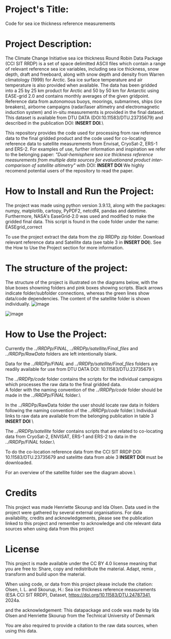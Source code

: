 # Project's Title:
Code for sea ice thickness reference measurements


# Project Description:
The Climate Change Initiative sea ice thickness Round Robin Data Package (CCI SIT RRDP) is a set of space delimitted ASCII files which contain a range of relevant reference sea ice variables, including sea ice thickness, snow depth, draft and freeboard, along with snow depth and density from Warren climatology (1999) for Arctic. Sea ice surface temperature and air temperature is also provided when available. The data has been gridded into a 25 by 25 km product for Arctic and 50 by 50 km for Antarctic using EASE-grid 2.0 and contains monthly averages of the given gridpoint. Reference data from autonomous buoys, moorings, submarines, ships (ice breakers), airborne campaigns (radar/laser altimetry and electromagnetic induction system) and in-situ measurements is provided in the final dataset. This dataset is available from DTU DATA (DOI:10.11583/DTU.23735679) and described in the publication DOI: **INSERT DOI**.\

This repository provides the code used for processing from raw reference data to the final gridded product and the code used for co-locating reference data to satellite measurements from Envisat, CryoSat-2, ERS-1 and ERS-2. For examples of use, further information and inspiration we refer to the belonging paper: *"Dual-hemisphere sea ice thickness reference measurements from multiple data sources for evaluationand product inter-comparison of satellite altimetry"* with DOI: **INSERT DOI**
We highly recomend potential users of the repository to read the paper.

# How to Install and Run the Project:
The project was made using python version 3.9.13, along with the packages: numpy, matplotlib, cartopy, PyPDF2, netcdf4, pandas and datetime.
Furthermore, NASA's EaseGrid-2.0 was used and modified to make the gridded final data. This script is found in the code folder under the name: EASEgrid_correct

To use the project extract the data from the zip RRDPp zip folder. Download relevant reference data and Satellite data (see table 3 in **INSERT DOI**). See the How to Use the Project section for more information.

# The structure of the project:
The structure of the project is illustrated on the diagrams below, with the blue boxes showning folders and pink boxes showing scripts. Black arrows indicate folder/subfolder connections, whereas the green lines show data/code dependencies. The content of the satellite folder is shown individually.
![image](https://github.com/Idalundtorp/ESACCI-/assets/70795109/f52f888f-4e12-42a5-947f-6852c2dbf021)

![image](https://github.com/Idalundtorp/ESACCI-/assets/70795109/b0277fd5-89d6-4725-821b-92b5cd421c4d)


# How to Use the Project:
Currently the *../RRDPp/FINAL*, *../RRDPp/satellite/Final_files* and *../RRDPp/RawData* folders are left intentionally blank.

Data for the  *../RRDPp/FINAL* and *../RRDPp/satellite/Final_files* folders are readily available for use from DTU DATA
DOI: 10.11583/DTU.23735679 \

The *../RRDPp/code* folder contains the scripts for the individual campaigns which processes the raw data to the final gridded data.\
A folder with the naming convention of the *../RRDPp/code* folder should be made in the *../RRDPp/FINAL* folder.\

In the ../RRDPp/RawData folder the user should locate raw data in folders following the naming convention of the *../RRDPp/code* folder.\ 
Individual links to raw data are available from the belonging publication in table 3 **INSERT DOI** \

The *../RRDPp/satellite* folder contains scripts that are related to co-locating data from CryoSat-2, ENVISAT, ERS-1 and ERS-2 to data in the *../RRDPp/FINAL* folder.\

To do the co-location reference data from the CCI SIT RRDP DOI: 10.11583/DTU.23735679 and satelitte data from able 3 **INSERT DOI** must be downloaded.

For an overview of the satellite folder see the diagram above.\


# Credits
This project was made Henriette Skourup and Ida Olsen. Data used in the project were gathered by several external organisations. 
For data availability, credits and acknowledgements, please see the publication linked to this project and remember to acknowledge and 
cite relevant data sources when using data from this project

# License
This project is made available under the CC BY 4.0 license meaning that you are free to:
Share, copy and redistribute the material. Adapt, remix , transform and build upon the material.

When using code, or data from this project please include the citation:
Olsen, I. L. and Skourup, H.: Sea ice thickness reference measurements (ESA CCI SIT RRDP), Dataset, https://doi.org/10.11583/DTU.24787341, 2024a.

and the acknowledgement:
This datapackage and code was made by Ida Olsen and Henriette Skourup from the Technical University of Denmark

You are also required to provide a citation to the raw data sources, when using this data. 
